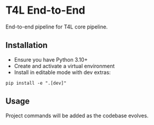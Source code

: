 # T4L End-to-End

End-to-end pipeline for T4L core pipeline.

## Installation

- Ensure you have Python 3.10+
- Create and activate a virtual environment
- Install in editable mode with dev extras:

```
pip install -e ".[dev]"
```

## Usage

Project commands will be added as the codebase evolves.
